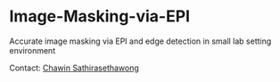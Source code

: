 # Image-Masking-via-EPI
Accurate image masking via EPI and edge detection in small lab setting environment <p>
  Contact: <a href=mailto:c.sathirasethawong@student.adfa.edu.au>Chawin Sathirasethawong</a>
